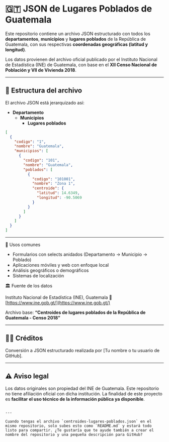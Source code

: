 # 🇬🇹 JSON de Lugares Poblados de Guatemala

Este repositorio contiene un archivo JSON estructurado con todos los **departamentos**, **municipios** y **lugares poblados** de la República de Guatemala, con sus respectivas **coordenadas geográficas (latitud y longitud)**.

Los datos provienen del archivo oficial publicado por el Instituto Nacional de Estadística (INE) de Guatemala, con base en el **XII Censo Nacional de Población y VII de Vivienda 2018**.

---

## 🧾 Estructura del archivo

El archivo JSON está jerarquizado así:

- **Departamento**
  - **Municipios**
    - **Lugares poblados**

```json
[
  {
    "codigo": "1",
    "nombre": "Guatemala",
    "municipios": [
      {
        "codigo": "101",
        "nombre": "Guatemala",
        "poblados": [
          {
            "codigo": "101001",
            "nombre": "Zona 1",
            "centroide": {
              "latitud": 14.6349,
              "longitud": -90.5069
            }
          }
        ]
      }
    ]
  }
]
````

---

📌 Usos comunes

* Formularios con selects anidados (Departamento → Municipio → Poblado)
* Aplicaciones móviles y web con enfoque local
* Análisis geográficos o demográficos
* Sistemas de localización



🏛️ Fuente de los datos

Instituto Nacional de Estadística (INE), Guatemala
🔗 [https://www.ine.gob.gt/](https://www.ine.gob.gt/)

Archivo base:
**“Centroides de lugares poblados de la República de Guatemala - Censo 2018”**

---

## 🧑‍💻 Créditos

Conversión a JSON estructurado realizada por \[Tu nombre o tu usuario de GitHub].

---

## ⚠️ Aviso legal

Los datos originales son propiedad del INE de Guatemala. Este repositorio no tiene afiliación oficial con dicha institución. La finalidad de este proyecto es **facilitar el uso técnico de la información pública ya disponible**.

```

---

Cuando tengas el archivo `centroides-lugares-poblados.json` en el mismo repositorio, solo subes esto como `README.md` y estará todo listo para compartir. ¿Te gustaría que te ayude también a crear el nombre del repositorio y una pequeña descripción para GitHub?
```

